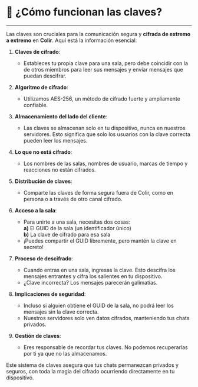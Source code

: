 # 🔑 ¿Cómo funcionan las claves?

---

Las claves son cruciales para la comunicación segura y **cifrada de extremo a extremo** en **Colir**. Aquí está la información esencial:

1. **Claves de cifrado**:

   - Estableces tu propia clave para una sala, pero debe coincidir con la de otros miembros para leer sus mensajes y enviar mensajes que puedan descifrar.

2. **Algoritmo de cifrado**:

   - Utilizamos AES-256, un método de cifrado fuerte y ampliamente confiable.

3. **Almacenamiento del lado del cliente**:

   - Las claves se almacenan solo en tu dispositivo, nunca en nuestros servidores. Esto significa que solo los usuarios con la clave correcta pueden leer los mensajes.

4. **Lo que no está cifrado**:

   - Los nombres de las salas, nombres de usuario, marcas de tiempo y reacciones no están cifrados.

5. **Distribución de claves**:

   - Comparte las claves de forma segura fuera de Colir, como en persona o a través de otro canal cifrado.

6. **Acceso a la sala**:

   - Para unirte a una sala, necesitas dos cosas:\
     **a)** El GUID de la sala (un identificador único)\
     **b)** La clave de cifrado para esa sala
   - ¡Puedes compartir el GUID libremente, pero mantén la clave en secreto!

7. **Proceso de descifrado**:

   - Cuando entras en una sala, ingresas la clave. Esto descifra los mensajes entrantes y cifra los salientes en tu dispositivo.
   - ¿Clave incorrecta? Los mensajes parecerán galimatías.

8. **Implicaciones de seguridad**:

   - Incluso si alguien obtiene el GUID de la sala, no podrá leer los mensajes sin la clave correcta.
   - Nuestros servidores solo ven datos cifrados, manteniendo tus chats privados.

9. **Gestión de claves**:
   - Eres responsable de recordar tus claves. No podemos recuperarlas por ti ya que no las almacenamos.

Este sistema de claves asegura que tus chats permanezcan privados y seguros, con toda la magia del cifrado ocurriendo directamente en tu dispositivo.